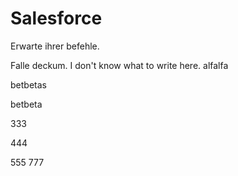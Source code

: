 # Salesforce

Erwarte ihrer befehle.


Falle deckum.
I don't know what to write here.
alfalfa


betbetas

betbeta



333

444

555
777
